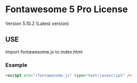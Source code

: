 # Fontawesome 5 Pro License

Version 5.10.2 (Latest version)

## USE

Import fontawesome.js to index.html

### Example
```html
<script src="/fontawesome.js" type="text/javascript" />
```
